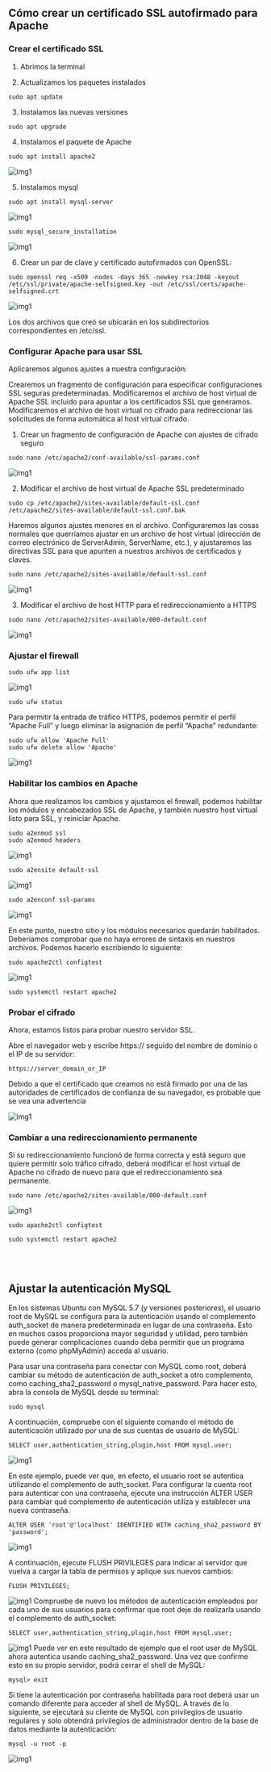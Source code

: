 
## Cómo crear un certificado SSL autofirmado para Apache

### Crear el certificado SSL

1. Abrimos la terminal

2. Actualizamos los paquetes instalados
`````
sudo apt update

`````

3. Instalamos las nuevas versiones
````
sudo apt upgrade
````
4. Instalamos el paquete de Apache
`````
sudo apt install apache2
`````

![img1](https://github.com/Ivanccampos/Servicios-de-red-e-Internet/blob/86b11fc8c59f5162ed1d8f147f54630acf1e5243/AWS/aws_img/Screenshot_4.png)
<br>

5. Instalamos mysql
`````
sudo apt install mysql-server
`````

![img1](https://github.com/Ivanccampos/Servicios-de-red-e-Internet/blob/86b11fc8c59f5162ed1d8f147f54630acf1e5243/AWS/aws_img/Screenshot_5.png)

`````
sudo mysql_secure_installation
`````

![img1](https://github.com/Ivanccampos/Servicios-de-red-e-Internet/blob/86b11fc8c59f5162ed1d8f147f54630acf1e5243/AWS/aws_img/Screenshot_6.png)


6. Crear un par de clave y certificado autofirmados con OpenSSL:
````
sudo openssl req -x509 -nodes -days 365 -newkey rsa:2048 -keyout /etc/ssl/private/apache-selfsigned.key -out /etc/ssl/certs/apache-selfsigned.crt
````
![img1](https://github.com/Ivanccampos/Servicios-de-red-e-Internet/blob/86b11fc8c59f5162ed1d8f147f54630acf1e5243/AWS/aws_img/Screenshot_8.png)

Los dos archivos que creó se ubicarán en los subdirectorios correspondientes en /etc/ssl.

### Configurar Apache para usar SSL

Aplicaremos algunos ajustes a nuestra configuración:

Crearemos un fragmento de configuración para especificar configuraciones SSL seguras predeterminadas.
Modificaremos el archivo de host virtual de Apache SSL incluido para apuntar a los certificados SSL que generamos.
Modificaremos el archivo de host virtual no cifrado para redireccionar las solicitudes de forma automática al host virtual cifrado.

1. Crear un fragmento de configuración de Apache con ajustes de cifrado seguro
`````
sudo nano /etc/apache2/conf-available/ssl-params.conf
`````

![img1](https://github.com/Ivanccampos/Servicios-de-red-e-Internet/blob/86b11fc8c59f5162ed1d8f147f54630acf1e5243/AWS/aws_img/Screenshot_9.png)


2. Modificar el archivo de host virtual de Apache SSL predeterminado
`````
sudo cp /etc/apache2/sites-available/default-ssl.conf /etc/apache2/sites-available/default-ssl.conf.bak
`````
Haremos algunos ajustes menores en el archivo. Configuraremos las cosas normales que querríamos ajustar en un archivo de host virtual (dirección de correo electrónico de ServerAdmin, ServerName, etc.), y ajustaremos las directivas SSL para que apunten a nuestros archivos de certificados y claves.

`````
sudo nano /etc/apache2/sites-available/default-ssl.conf
`````

![img1](https://github.com/Ivanccampos/Servicios-de-red-e-Internet/blob/86b11fc8c59f5162ed1d8f147f54630acf1e5243/AWS/aws_img/Screenshot_11.png)


3. Modificar el archivo de host HTTP para el redireccionamiento a HTTPS
`````
sudo nano /etc/apache2/sites-available/000-default.conf
`````
![img1](https://github.com/Ivanccampos/Servicios-de-red-e-Internet/blob/86b11fc8c59f5162ed1d8f147f54630acf1e5243/AWS/aws_img/Screenshot_12.png)


### Ajustar el firewall
`````
sudo ufw app list
`````

![img1](https://github.com/Ivanccampos/Servicios-de-red-e-Internet/blob/86b11fc8c59f5162ed1d8f147f54630acf1e5243/AWS/aws_img/Screenshot_13.png)

`````
sudo ufw status
`````

Para permitir la entrada de tráfico HTTPS, podemos permitir el perfil “Apache Full” y luego eliminar la asignación de perfil “Apache” redundante:
`````
sudo ufw allow 'Apache Full'
sudo ufw delete allow 'Apache'
`````

![img1](https://github.com/Ivanccampos/Servicios-de-red-e-Internet/blob/86b11fc8c59f5162ed1d8f147f54630acf1e5243/AWS/aws_img/Screenshot_14.png)

### Habilitar los cambios en Apache

Ahora que realizamos los cambios y ajustamos el firewall, podemos habilitar los módulos y encabezados SSL de Apache, y también nuestro host virtual listo para SSL, y reiniciar Apache.

`````
sudo a2enmod ssl
sudo a2enmod headers
`````
![img1](https://github.com/Ivanccampos/Servicios-de-red-e-Internet/blob/86b11fc8c59f5162ed1d8f147f54630acf1e5243/AWS/aws_img/Screenshot_15.png)

`````
sudo a2ensite default-ssl
`````
![img1](https://github.com/Ivanccampos/Servicios-de-red-e-Internet/blob/86b11fc8c59f5162ed1d8f147f54630acf1e5243/AWS/aws_img/Screenshot_17.png)

`````
sudo a2enconf ssl-params
`````
![img1](https://github.com/Ivanccampos/Servicios-de-red-e-Internet/blob/86b11fc8c59f5162ed1d8f147f54630acf1e5243/AWS/aws_img/Screenshot_16.png)


En este punto, nuestro sitio y los módulos necesarios quedarán habilitados. Deberíamos comprobar que no haya errores de sintaxis en nuestros archivos. Podemos hacerlo escribiendo lo siguiente:
`````
sudo apache2ctl configtest
`````
![img1](https://github.com/Ivanccampos/Servicios-de-red-e-Internet/blob/86b11fc8c59f5162ed1d8f147f54630acf1e5243/AWS/aws_img/Screenshot_18.png)

`````
sudo systemctl restart apache2
`````

### Probar el cifrado

Ahora, estamos listos para probar nuestro servidor SSL.

Abre el navegador web y escribe https:// seguido del nombre de dominio o el IP de su servidor:

`````
https://server_domain_or_IP
`````
Debido a que el certificado que creamos no está firmado por una de las autoridades de certificados de confianza de su navegador, es probable que se vea una advertencia

![img1](https://github.com/Ivanccampos/Servicios-de-red-e-Internet/blob/86b11fc8c59f5162ed1d8f147f54630acf1e5243/AWS/aws_img/Screenshot_19.png)

### Cambiar a una redireccionamiento permanente

Si su redireccionamiento funcionó de forma correcta y está seguro que quiere permitir solo tráfico cifrado, deberá modificar el host virtual de Apache no cifrado de nuevo para que el redireccionamiento sea permanente. 


`````
sudo nano /etc/apache2/sites-available/000-default.conf
`````
![img1](https://github.com/Ivanccampos/Servicios-de-red-e-Internet/blob/86b11fc8c59f5162ed1d8f147f54630acf1e5243/AWS/aws_img/Screenshot_20.png)

`````
sudo apache2ctl configtest
`````

`````
sudo systemctl restart apache2
`````

<br>

<br>

## Ajustar la autenticación MySQL


En los sistemas Ubuntu con MySQL 5.7 (y versiones posteriores), el usuario root de MySQL se configura para la autenticación usando el complemento auth_socket de manera predeterminada en lugar de una contraseña. Esto en muchos casos proporciona mayor seguridad y utilidad, pero también puede generar complicaciones cuando deba permitir que un programa externo (como phpMyAdmin) acceda al usuario.

Para usar una contraseña para conectar con MySQL como root, deberá cambiar su método de autenticación de auth_socket a otro complemento, como caching_sha2_password o mysql_native_password. Para hacer esto, abra la consola de MySQL desde su terminal:

`````
sudo mysql

`````

A continuación, compruebe con el siguiente comando el método de autenticación utilizado por una de sus cuentas de usuario de MySQL:

`````
SELECT user,authentication_string,plugin,host FROM mysql.user;

`````

![img1](https://github.com/Ivanccampos/Servicios-de-red-e-Internet/blob/18a20990fc63259b630e947ce88cbec0402b6c07/AWS/autenticacion/Screenshot_1.png)

En este ejemplo, puede ver que, en efecto, el usuario root se autentica utilizando el complemento de auth_socket. Para configurar la cuenta root para autenticar con una contraseña, ejecute una instrucción ALTER USER para cambiar qué complemento de autenticación utiliza y establecer una nueva contraseña.

`````
ALTER USER 'root'@'localhost' IDENTIFIED WITH caching_sha2_password BY 'password';

`````
![img1](https://github.com/Ivanccampos/Servicios-de-red-e-Internet/blob/18a20990fc63259b630e947ce88cbec0402b6c07/AWS/autenticacion/Screenshot_2.png)

A continuación, ejecute FLUSH PRIVILEGES para indicar al servidor que vuelva a cargar la tabla de permisos y aplique sus nuevos cambios:

`````
FLUSH PRIVILEGES;
`````
![img1](https://github.com/Ivanccampos/Servicios-de-red-e-Internet/blob/18a20990fc63259b630e947ce88cbec0402b6c07/AWS/autenticacion/Screenshot_3.png)
Compruebe de nuevo los métodos de autenticación empleados por cada uno de sus usuarios para confirmar que root deje de realizarla usando el complemento de auth_socket:
`````
SELECT user,authentication_string,plugin,host FROM mysql.user;
`````
![img1](https://github.com/Ivanccampos/Servicios-de-red-e-Internet/blob/18a20990fc63259b630e947ce88cbec0402b6c07/AWS/autenticacion/Screenshot_4.png)
Puede ver en este resultado de ejemplo que el root user de MySQL ahora autentica usando caching_sha2_password. Una vez que confirme esto en su propio servidor, podrá cerrar el shell de MySQL:

`````
mysql> exit

`````
 Si tiene la autenticación por contraseña habilitada para root deberá usar un comando diferente para acceder al shell de MySQL. A través de lo siguiente, se ejecutará su cliente de MySQL con privilegios de usuario regulares y solo obtendrá privilegios de administrador dentro de la base de datos mediante la autenticación:

`````
mysql -u root -p
`````

![img1](https://github.com/Ivanccampos/Servicios-de-red-e-Internet/blob/18a20990fc63259b630e947ce88cbec0402b6c07/AWS/autenticacion/Screenshot_5.png)
